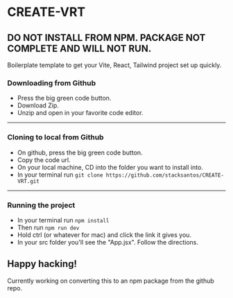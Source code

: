 # CREATE-VRT

## DO NOT INSTALL FROM NPM. PACKAGE NOT COMPLETE AND WILL NOT RUN.

Boilerplate template to get your Vite, React, Tailwind project set up quickly.

### Downloading from Github

- Press the big green code button.
- Download Zip.
- Unzip and open in your favorite code editor.

<hr>

### Cloning to local from Github

- On github, press the big green code button.
- Copy the code url.
- On your local machine, CD into the folder you want to install into.
- In your terminal run `git clone https://github.com/stacksantos/CREATE-VRT.git`

<hr>

### Running the project

- In your terminal run `npm install`
- Then run `npm run dev`
- Hold ctrl (or whatever for mac) and click the link it gives you.
- In your src folder you'll see the "App.jsx". Follow the directions.

## Happy hacking!

Currently working on converting this to an npm package from the github repo.
